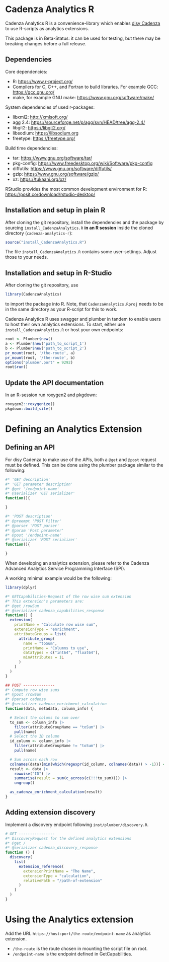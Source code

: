 # Cadenza Analytics R

Cadenza Analytics R is a convenience-library which enables
[disy Cadenza](https://www.disy.net/de/produkte/cadenza/datenanalyse-software/)
to use R-scripts as analytics extensions.

This package is in Beta-Status: it can be used for testing, but there
may be breaking changes before a full release.

## Dependencies

Core dependencies:

- R: https://www.r-project.org/
- Compilers for C, C++, and Fortran to build libraries. For example GCC: https://gcc.gnu.org/
- make, for example GNU make: https://www.gnu.org/software/make/

System dependencies of used r-packages:

- libxml2: http://xmlsoft.org/
- agg 2.4: https://sourceforge.net/p/agg/svn/HEAD/tree/agg-2.4/
- libgit2: https://libgit2.org/
- libsodium: https://libsodium.org
- freetype: https://freetype.org/

Build time dependencies:

- tar: https://www.gnu.org/software/tar/
- pkg-config: https://www.freedesktop.org/wiki/Software/pkg-config
- diffutils: https://www.gnu.org/software/diffutils/
- gzip: https://www.gnu.org/software/gzip/
- xz: https://tukaani.org/xz/

RStudio provides the most common development environment for R:
https://posit.co/download/rstudio-desktop/

## Installation and setup in plain R

After cloning the git repository, install the dependencies and the
package by sourcing `install_CadenzaAnalytics.R` **in an R session**
inside the cloned directory (`cadenza-analytics-r`):

```r
source("install_CadenzaAnalytics.R")
```

The file `install_CadenzaAnalytics.R` contains some
user-settings. Adjust those to your needs.

## Installation and setup in R-Studio

After cloning the git repository, use

```r
library(CadenzaAnalytics)
```

to import the package into R. Note, that `CadenzaAnalytics.Rproj` needs to
be in the same directory as your R-script for this to work.

Cadenza Analytics R uses swagger and plumber in tandem to enable users
to host their own analytics extensions. To start, either use
`install_CadenzaAnalytics.R` or host your own endpoints:

````r
root <- Plumber$new()
a <- Plumber$new('path_to_script_1')
b <- Plumber$new('path_to_script_2')
pr_mount(root, '/the-route', a)
pr_mount(root, '/the-route', b)
options("plumber.port" = 9292)
root$run()
````

## Update the API documentation

In an R-session run roxygen2 and pkgdown:

````r
roxygen2::roxygenize()
pkgdown::build_site()
````

# Defining an Analytics Extension

## Defining an API

For disy Cadenza to make use of the APIs, both a `@get` and `@post` request must be defined.  This can be done using the plumber package similar to the following:

```r
#* 'GET description'
#* 'GET parameter description'
#* @get '/endpoint-name'
#* @serializer 'GET serializer'
function(){

}

#* 'POST description'
#* @preempt 'POST Filter'
#* @parser 'POST parser'
#* @param 'Post parameter'
#* @post '/endpoint-name'
#* @serializer 'POST serializer'
function(){

}
```

When developing an analytics extension, please refer to the Cadenza Advanced Analytics Service Programming Interface (SPI).

A working minimal example would be the following:

```r
library(dplyr)

#* GETCapabilities-Request of the row wise sum extension
#* This extension's parameters are:
#* @get /rowSum
#* @serializer cadenza_capabilities_response
function() {
  extension(
    printName = "Calculate row wise sum",
    extensionType = "enrichment",
    attributeGroups = list(
      attribute_group(
        name = "toSum",
        printName = "Columns to use",
        dataTypes = c("int64", "float64"),
        minAttributes = 1L
      )
    )
  )
}

## POST --------------
#* Compute row wise sums
#* @post /rowSum
#* @parser cadenza
#* @serializer cadenza_enrichment_calculation
function(data, metadata, column_info) {

  # Select the colums to sum over
  to_sum <- column_info |>
    filter(attributeGroupName == "toSum") |>
    pull(name)
  # Select the ID column
  id_column <- column_info |>
    filter(attributeGroupName != "toSum") |>
    pull(name)

  # Sum across each row
  colnames(data)[min(which(regexpr(id_column, colnames(data)) > -1))] <- "ID"
  result <- data |>
    rowwise("ID") |>
    summarise(result = sum(c_across(c(!!!to_sum)))) |>
    ungroup()

  as_cadenza_enrichment_calculation(result)
}
```

## Adding extension discovery

Implement a discovery endpoint following `inst/plumber/discovery.R`.

```r
# GET ----------------
#* DiscoveryRequest for the defined analytics extensions
#* @get /
#* @serializer cadenza_discovery_response
function () {
  discovery(
    list(
      extension_reference(
        extensionPrintName = "The Name",
        extensionType = "calculation",
        relativePath = "/path-of-extension"
      )
    )
  )
}
```

# Using the Analytics extension

Add the URL `https://host:port/the-route/endpoint-name` as analytics extension.

- `/the-route` is the route chosen in mounting the script file on root.
- `/endpoint-name` is the endpoint defined in GetCapabilities.

